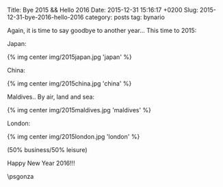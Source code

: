 Title: Bye 2015 && Hello 2016
Date: 2015-12-31 15:16:17 +0200
Slug: 2015-12-31-bye-2016-hello-2016
category: posts
tag: bynario

Again, it is time to say goodbye to another year... This time to 2015:
 
Japan:

{% img center img/2015japan.jpg  'japan' %}

China:

{% img center img/2015china.jpg  'china' %}

Maldives.. By air, land and sea:

{% img center img/2015maldives.jpg  'maldives' %}

London:

{% img center img/2015london.jpg  'london' %}

(50% business/50% leisure)

Happy New Year 2016!!! 

\\psgonza
